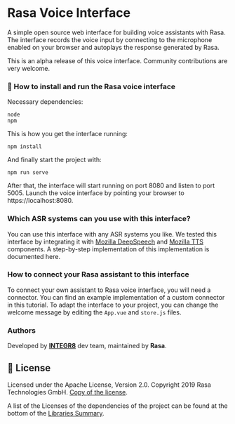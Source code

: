 # Rasa Voice Interface

A simple open source web interface for building voice assistants with
Rasa. The interface records the voice input by connecting to the microphone
enabled on your browser and autoplays the response generated by Rasa.

This is an alpha release of this voice interface. Community contributions
are very welcome.

### 🤖 How to install and run the Rasa voice interface

Necessary dependencies:

```
node
npm
```


This is how you get the interface running:
```
npm install
```
And finally start the project with:
```
npm run serve
```

After that, the interface will start running on port 8080 and listen to port 5005. Launch
the voice interface by pointing your browser to https://localhost:8080.

### Which ASR systems can you use with this interface?
You can use this interface with any ASR systems you like. We tested this interface by 
integrating it with [Mozilla DeepSpeech](https://github.com/mozilla/DeepSpeech) and [Mozilla TTS](https://github.com/mozilla/TTS) components. A step-by-step implementation of this implementation
is documented here.

### How to connect your Rasa assistant to this interface
To connect your own assistant to Rasa voice interface, you will need a connector. You can find an
example implementation of a custom connector in this tutorial. To adapt the interface to your 
project, you can change the welcome message by editing the `App.vue` and `store.js` files.


### Authors
Developed by [**INTEGR8**](https://www.integr8.com/) dev team, maintained by **Rasa**.


## :gift: License
Licensed under the Apache License, Version 2.0.
Copyright 2019 Rasa Technologies GmbH. [Copy of the license](LICENSE.txt).

A list of the Licenses of the dependencies of the project can be found at
the bottom of the
[Libraries Summary](https://libraries.io/github/RasaHQ/rasa).
